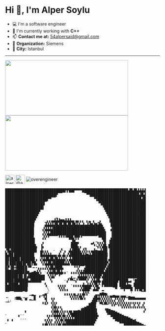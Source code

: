 # Hi 👋, I'm Alper Soylu

- 💻 I'm a software engineer
- 🔭 I'm currently working with **C++**
- 📫 **Contact me at:** 54alpersaid@gmail.com
- 💼 **Organization:** Siemens
- 🌆 **City:** Istanbul



---

<p>
<span align="left">
<img src="https://github-readme-stats.vercel.app/api?username=overengineer&layout=compact&show_icons=true&theme=github_dark&hide_border=true" height=180 width=400/>
</span>
<span align="right">
<img src="https://github-readme-stats.vercel.app/api/top-langs/?username=overengineer&layout=compact&hide=html&theme=github_dark&hide_border=true" height=180 width=400/>
</span>
</p>

<p>

<span>
  <span>
<a href="https://linkedin.com/in/alpersaidsoylu" target="blank"><img align="center" src="https://img.icons8.com/fluency/48/000000/linkedin.png" alt="alpersaidsoylu" height="30" width="30" /></a>
</span>
<span>
<a href="https://medium.com/@asoylu" target="blank"><img align="center" src="https://img.icons8.com/nolan/48/medium-new.png" alt="@asoylu" height="30" width="30" /></a>
</span>
  
  </span>
  <span>
<span> <img align=center src="https://komarev.com/ghpvc/?username=overengineer" alt="overengineer" /> </span>
<span/>
</p>

 
```
███████████████████████████▛▛██▛▀▀▀█████████████████████▟█▟█▟▟▟▟
███████████████████████▛▔▔          ▔▀▜██████████████████████▟█▟
███████████████████▛▀▔▔                 ▝▜████████████████████▟█
██████████████████▔                       ▝▜████████████████████
█████████████████▌                          ▝███████████████████
███████████████▛                             ▝██████████████████
██████████████▛        ▁                      ▝█████████████████
█████████████▛    ▁▖▖▄▟▟▟▆▆▟▟▟▄▖▄▖▖▖ ▖▃ ▖ ▁▖   ▐████████████████
█████████████▎    ▟▟▟▟▟█▟█▟█▟█▟█▟▟▄▟▄▟▟▇▟▇▟▇▖   ████████████████
█████████████▏   ▞▟▟▟▟███████████████████████▖  ▟███████████████
█████████████▏   ▞▞▟▟████████████████████████▉  ▐███████████████
█████████████▖   ▞▞▝▔▔▔▔▝▝▝▝▀██▞▛▛▝▔▔▔▔▔▔▔▝▀█▉  ▟███████████████
█████████████▌   ▖            ▟█▄▖     ▂▖╼▖▖▞▉ ▐████████████████
██████████████▖ ▐▖           ▕███▖▖ ▁  ▔▝┕▞▞▟█▖█████████████████
▞█▟███████████▍ ▟▖▖▖  ╴  ▞╴▖ ▟▟███▖▞▞▖▖▄▟▅▄▟▟█▌▐████████████████
█▟█▊█████████▎  █▟▟▟▟▄▄▖▟▖▟▖▞▟█████▟▟▆▟▟██████▋▐████████████████
█▊████▊██████▌▖▕▞▟▟█▟█▟█▟▟▟▞▖▟▟███████████████▌▟████████████████
█▋██▉██▉█▛█▊▛█▖ ▝▞▟▟█▟█████▟▟▞████████████████▛▟████████████████
▉▛▐█╋███▉█▝▀╺╸╸▖▖▖▞▞▟█▟███▖    ▝▝▞▔▔▟████████▛▟█████████████████
████████▉█▆▃▄▆▟▞▖ ╴▞▟▟█▟█▟▖▖╴ ▖▖▞▞▟▟█████████▟██████████████████
█████▉██▐▊▟█████▇▇ ▝▞▟▞▔▝▔   ▁▖▁ ▟▟▟▟▞▞▞▟██▛▟███████████████████
███▉██████▙▟████▛▀  ▝▖     ╴▞▝▀┷▞▝▀▀▀▞ ▞▟▟█▖▟██████▛████▃▖┖▇████
█▟████▟███▍       ▚     ▖▖▖▖  ╴▖▖▖▖▟▄▟▟▞▞█▞╴▛██████▏███▟▅▖▐█████
██████████▎        ╲    ▝▞▞▖▖     ▞▟██▛╴▟▟▛ ▂    ▔▀ ▝▀▛▀▀█ ▛▛█▛█
▔▔  ▔▔▔▔ ▔ ▁▂▁   ▂▄┘       ▖▖▖▖▄▁▖▖▟▞▞╴  ▂▂▅▆▅▖  ▁       ╵    ▔▔
╺╴  ┏▆▆▖╼▄╴▁▔▉ ▝▔▝▟  ▖▖      ▝▞▞▞▞█▞▖   ▟█▟▞▞▞▞▞▛▀▛▛▞▛▛┷▇▆▆▄▄▄▄▄
╼┷╵    ▔ ▔ ▔▔▔   ▖▞▖ ▞▖▖              ▂▟█▛▝▟▞▟▞▞▞▞▖▞▞▞▖▖▖▖▖▖▖▖ ▖
                  ▔  ▞▟▖▖▖         ▁▃▅███▍  ▔▔▔ ▝▝▔▝▝▞▞▞▞▖▞▖▞▖▞▖
         ▖           ▞▟▟▖▞▖▖▖▄▖▄▄▅▟██████▊   ▝█▇▅▄▂            ▞
╴     ▖╴╴          ▖▖▞▟▟▟▞▟▖▞▞████████████▖   ▝▀████▆▄▂▁        
 ▖ ▖   ╴╴╴        ▖▞▖▖▝▞▞▟▞▟▟▟▟▟█████████▛       ▀██████▇▅▃▖    
╴                ▖▟▞▞▖▞▞▟▞▟▟████████████▛          ▔▀▀██████▇▅▃▁
```
  <!-- <img src="https://735730.smushcdn.com/1022758/wp-content/uploads/2020/10/Office-Spaces-Scene-is-Iconic-for-Destroying-the-Office-Printer.gif?lossy=1&strip=1&webp=1"/> -->
